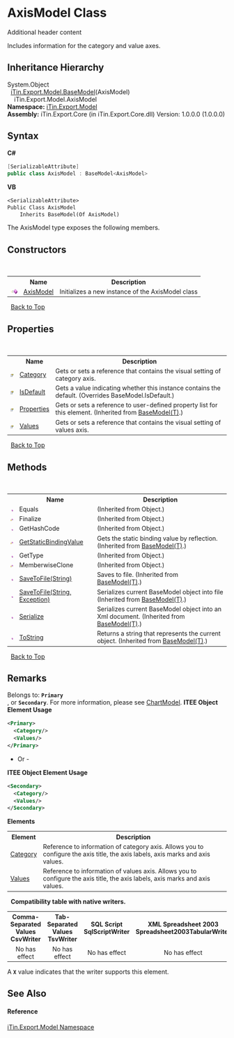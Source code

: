 # AxisModel Class
Additional header content 

Includes information for the category and value axes.


## Inheritance Hierarchy
System.Object<br />&nbsp;&nbsp;<a href="T_iTin_Export_Model_BaseModel_1">iTin.Export.Model.BaseModel</a>(AxisModel)<br />&nbsp;&nbsp;&nbsp;&nbsp;iTin.Export.Model.AxisModel<br />
**Namespace:**&nbsp;<a href="N_iTin_Export_Model">iTin.Export.Model</a><br />**Assembly:**&nbsp;iTin.Export.Core (in iTin.Export.Core.dll) Version: 1.0.0.0 (1.0.0.0)

## Syntax

**C#**<br />
``` C#
[SerializableAttribute]
public class AxisModel : BaseModel<AxisModel>
```

**VB**<br />
``` VB
<SerializableAttribute>
Public Class AxisModel
	Inherits BaseModel(Of AxisModel)
```

The AxisModel type exposes the following members.


## Constructors
&nbsp;<table><tr><th></th><th>Name</th><th>Description</th></tr><tr><td>![Public method](media/pubmethod.gif "Public method")</td><td><a href="M_iTin_Export_Model_AxisModel__ctor">AxisModel</a></td><td>
Initializes a new instance of the AxisModel class</td></tr></table>&nbsp;
<a href="#axismodel-class">Back to Top</a>

## Properties
&nbsp;<table><tr><th></th><th>Name</th><th>Description</th></tr><tr><td>![Public property](media/pubproperty.gif "Public property")</td><td><a href="P_iTin_Export_Model_AxisModel_Category">Category</a></td><td>
Gets or sets a reference that contains the visual setting of category axis.</td></tr><tr><td>![Public property](media/pubproperty.gif "Public property")</td><td><a href="P_iTin_Export_Model_AxisModel_IsDefault">IsDefault</a></td><td>
Gets a value indicating whether this instance contains the default.
 (Overrides BaseModel.IsDefault.)</td></tr><tr><td>![Public property](media/pubproperty.gif "Public property")</td><td><a href="P_iTin_Export_Model_BaseModel_1_Properties">Properties</a></td><td>
Gets or sets a reference to user-defined property list for this element.
 (Inherited from <a href="T_iTin_Export_Model_BaseModel_1">BaseModel(T)</a>.)</td></tr><tr><td>![Public property](media/pubproperty.gif "Public property")</td><td><a href="P_iTin_Export_Model_AxisModel_Values">Values</a></td><td>
Gets or sets a reference that contains the visual setting of values axis.</td></tr></table>&nbsp;
<a href="#axismodel-class">Back to Top</a>

## Methods
&nbsp;<table><tr><th></th><th>Name</th><th>Description</th></tr><tr><td>![Public method](media/pubmethod.gif "Public method")</td><td>Equals</td><td> (Inherited from Object.)</td></tr><tr><td>![Protected method](media/protmethod.gif "Protected method")</td><td>Finalize</td><td> (Inherited from Object.)</td></tr><tr><td>![Public method](media/pubmethod.gif "Public method")</td><td>GetHashCode</td><td> (Inherited from Object.)</td></tr><tr><td>![Protected method](media/protmethod.gif "Protected method")</td><td><a href="M_iTin_Export_Model_BaseModel_1_GetStaticBindingValue">GetStaticBindingValue</a></td><td>
Gets the static binding value by reflection.
 (Inherited from <a href="T_iTin_Export_Model_BaseModel_1">BaseModel(T)</a>.)</td></tr><tr><td>![Public method](media/pubmethod.gif "Public method")</td><td>GetType</td><td> (Inherited from Object.)</td></tr><tr><td>![Protected method](media/protmethod.gif "Protected method")</td><td>MemberwiseClone</td><td> (Inherited from Object.)</td></tr><tr><td>![Public method](media/pubmethod.gif "Public method")</td><td><a href="M_iTin_Export_Model_BaseModel_1_SaveToFile">SaveToFile(String)</a></td><td>
Saves to file.
 (Inherited from <a href="T_iTin_Export_Model_BaseModel_1">BaseModel(T)</a>.)</td></tr><tr><td>![Public method](media/pubmethod.gif "Public method")</td><td><a href="M_iTin_Export_Model_BaseModel_1_SaveToFile_1">SaveToFile(String, Exception)</a></td><td>
Serializes current BaseModel object into file
 (Inherited from <a href="T_iTin_Export_Model_BaseModel_1">BaseModel(T)</a>.)</td></tr><tr><td>![Public method](media/pubmethod.gif "Public method")</td><td><a href="M_iTin_Export_Model_BaseModel_1_Serialize">Serialize</a></td><td>
Serializes current BaseModel object into an Xml document.
 (Inherited from <a href="T_iTin_Export_Model_BaseModel_1">BaseModel(T)</a>.)</td></tr><tr><td>![Public method](media/pubmethod.gif "Public method")</td><td><a href="M_iTin_Export_Model_BaseModel_1_ToString">ToString</a></td><td>
Returns a string that represents the current object.
 (Inherited from <a href="T_iTin_Export_Model_BaseModel_1">BaseModel(T)</a>.)</td></tr></table>&nbsp;
<a href="#axismodel-class">Back to Top</a>

## Remarks

Belongs to: <strong>`Primary`</strong><br />, or <strong>`Secondary`</strong>. For more information, please see <a href="T_iTin_Export_Model_ChartModel">ChartModel</a>. 
**ITEE Object Element Usage**<br />
``` XML
<Primary>
  <Category/>
  <Values/>
</Primary>
```

- Or -

**ITEE Object Element Usage**<br />
``` XML
<Secondary>
  <Category/>
  <Values/>
</Secondary>
```


<strong>Elements</strong>
&nbsp;<table><tr><th>Element</th><th>Description</th></tr><tr><td><a href="P_iTin_Export_Model_AxisModel_Category">Category</a></td><td>Reference to information of category axis. Allows you to configure the axis title, the axis labels, axis marks and axis values.</td></tr><tr><td><a href="P_iTin_Export_Model_AxisModel_Values">Values</a></td><td>Reference to information of values axis. Allows you to configure the axis title, the axis labels, axis marks and axis values.</td></tr></table>&nbsp;
<strong>Compatibility table with native writers.</strong><table><tr><th>Comma-Separated Values<br />CsvWriter</th><th>Tab-Separated Values<br />TsvWriter</th><th>SQL Script<br />SqlScriptWriter</th><th>XML Spreadsheet 2003<br />Spreadsheet2003TabularWriter</th></tr><tr><td align="center">No has effect</td><td align="center">No has effect</td><td align="center">No has effect</td><td align="center">No has effect</td></tr></table> A <strong>`X`</strong> value indicates that the writer supports this element.


## See Also


#### Reference
<a href="N_iTin_Export_Model">iTin.Export.Model Namespace</a><br />